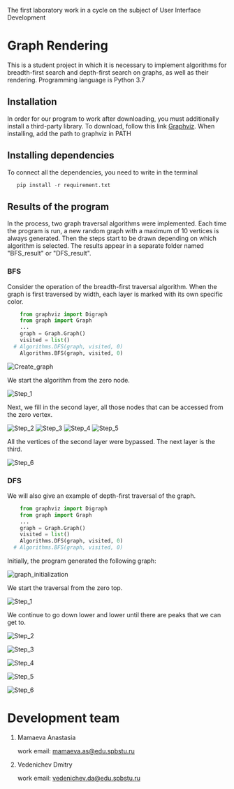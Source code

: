 The first laboratory work in a cycle on the subject of User Interface Development

# Graph Rendering

This is a student project in which it is necessary to implement algorithms for breadth-first search and depth-first search on graphs, as well as their rendering. Programming language is Python 3.7

## Installation

In order for our program to work after downloading, you must additionally install a third-party library. To download, follow this link [Graphviz](https://graphviz.org/download/). When installing, add the path to graphviz in PATH

## Installing dependencies

To connect all the dependencies, you need to write in the terminal
```python
   pip install -r requirement.txt
```

## Results of the program
In the process, two graph traversal algorithms were implemented. Each time the program is run, a new random graph with a maximum of 10 vertices is always generated. Then the steps start to be drawn depending on which algorithm is selected. The results appear in a separate folder named "BFS_result" or "DFS_result". 

### BFS
Consider the operation of the breadth-first traversal algorithm.
When the graph is first traversed by width, each layer is marked with its own specific color.

```python
    from graphviz import Digraph
    from graph import Graph
    ...
    graph = Graph.Graph()
    visited = list()
  # Algorithms.DFS(graph, visited, 0)
    Algorithms.BFS(graph, visited, 0)
```
![Create_graph](https://github.com/Brightest-Sunshine/-pictures-for-README-files/blob/master/pics/BFS_0.JPG)

We start the algorithm from the zero node.

![Step_1](https://github.com/Brightest-Sunshine/-pictures-for-README-files/blob/master/pics/BFS_1.JPG)

Next, we fill in the second layer, all those nodes that can be accessed from the zero vertex.

![Step_2](https://github.com/Brightest-Sunshine/-pictures-for-README-files/blob/master/pics/BFS_2.JPG)
![Step_3](https://github.com/Brightest-Sunshine/-pictures-for-README-files/blob/master/pics/BFS_3.JPG)
![Step_4](https://github.com/Brightest-Sunshine/-pictures-for-README-files/blob/master/pics/BFS_4.JPG)
![Step_5](https://github.com/Brightest-Sunshine/-pictures-for-README-files/blob/master/pics/BFS_5.JPG)

All the vertices of the second layer were bypassed. The next layer is the third.

![Step_6](https://github.com/Brightest-Sunshine/-pictures-for-README-files/blob/master/pics/BFS_6.JPG)

### DFS
We will also give an example of depth-first traversal of the graph.

```python
    from graphviz import Digraph
    from graph import Graph
    ...
    graph = Graph.Graph()
    visited = list()
    Algorithms.DFS(graph, visited, 0)
  # Algorithms.BFS(graph, visited, 0)
```

Initially, the program generated the following graph:

![graph_initialization](https://github.com/Brightest-Sunshine/-pictures-for-README-files/blob/master/pics/DFS_0.JPG)

We start the traversal from the zero top.

![Step_1](https://github.com/Brightest-Sunshine/-pictures-for-README-files/blob/master/pics/DFS_1.JPG)

We continue to go down lower and lower until there are peaks that we can get to.

![Step_2](https://github.com/Brightest-Sunshine/-pictures-for-README-files/blob/master/pics/DFS_2.JPG)

![Step_3](https://github.com/Brightest-Sunshine/-pictures-for-README-files/blob/master/pics/DFS_3.JPG)

![Step_4](https://github.com/Brightest-Sunshine/-pictures-for-README-files/blob/master/pics/DFS_4.JPG)

![Step_5](https://github.com/Brightest-Sunshine/-pictures-for-README-files/blob/master/pics/DFS_5.JPG)

![Step_6](https://github.com/Brightest-Sunshine/-pictures-for-README-files/blob/master/pics/DFS_6.JPG)

# Development team
1. Mamaeva Anastasia

     work email: mamaeva.as@edu.spbstu.ru
    
2. Vedenichev Dmitry

     work email: vedenichev.da@edu.spbstu.ru 
